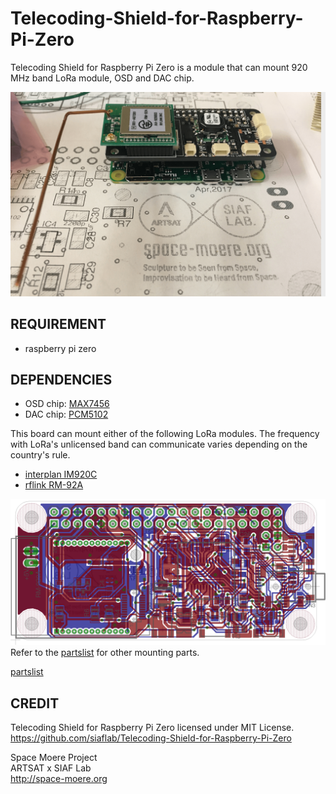 # Telecoding-Shield-for-Raspberry-Pi-Zero
Telecoding Shield for Raspberry Pi Zero is a module that can mount 920 MHz band LoRa module, OSD and DAC chip.

<img src="https://github.com/siaflab/Telecoding-Shield-for-Raspberry-Pi-Zero/blob/master/brd_img.png" alt="brd_img" width="640" title="brd_img">

## REQUIREMENT
- raspberry pi zero

## DEPENDENCIES
- OSD chip: [MAX7456](https://datasheets.maximintegrated.com/en/ds/MAX7456.pdf)
- DAC chip: [PCM5102](http://masterandrey.com/files/pcm5102.pdf)

This board can mount either of the following LoRa modules.
The frequency with LoRa's unlicensed band can communicate varies depending on the country's rule.
- [interplan IM920C](http://www.interplan.co.jp)
- [rflink RM-92A](http://www.rflink.co.jp/)

<img src="https://github.com/siaflab/Telecoding-Shield-for-Raspberry-Pi-Zero/blob/master/Telecoding-Shield_img_brd.png" alt="Telecoding-Shield_img_brd" width="640" title="Telecoding-Shield_img_brd">
Refer to the <a href="https://www.homepage-tukurikata.com/">partslist</a> for other mounting parts.

[partslist](https://github.com/siaflab/Telecoding-Shield-for-Raspberry-Pi-Zero/blob/master/Hardware/partslist)

## CREDIT
Telecoding Shield for Raspberry Pi Zero licensed under MIT License.  
https://github.com/siaflab/Telecoding-Shield-for-Raspberry-Pi-Zero

Space Moere Project  
ARTSAT x SIAF Lab  
http://space-moere.org

